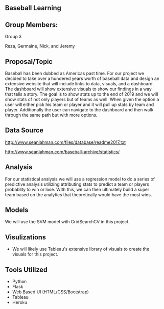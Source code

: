 ##  Baseball Learning


##  Group Members:  

Group 3

Reza, Germaine, Nick, and Jeremy

##  Proposal/Topic

Baseball has been dubbed as Americas past time.  For our project we decided to take over a hundered years worth of baseball data and design an extensive website that will include links to data, visuals, and a dashboard.  The dashboard will show extensive visuals to show our findings in a way that tells a story.  The goal is to show stats up to the end of 2019 and we will show stats of not only players but of teams as well.  When given the option a user will either pick his team or player and it will pull up stats by team and player.  Additionally the user can navigate to the dashboard and then walk through the same path but with more options.    

##  Data Source
http://www.seanlahman.com/files/database/readme2017.txt

http://www.seanlahman.com/baseball-archive/statistics/

##  Analysis

For our statistical analysis we will use a regression model to do a series of predictive analysis utilizing attributing stats to predict a team or players probablity to win or lose.  With this, we can then ultimately build a super team based on the analytics that theoretically would have the most wins. 

##  Models

We will use the SVM model with GridSearchCV in this project. 

##  Visulizations

*  We will likely use Tableau's extensive library of visuals to create the visuals for this project. 

##  Tools Utilized

* Python
* Flask
* Web Based UI (HTML/CSS/Bootstrap)
* Tableau
* Heroku